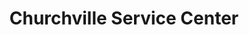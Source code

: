 ---
title: "Churchville Service Center"
url: /churchville/churchville-service-center/
shop: car repair
---